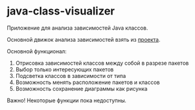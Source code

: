 # java-class-visualizer
Приложение для анализа зависимостей Java классов.  

Основной движок анализа зависимостей взять из [проекта](https://github.com/jonatan-kazmierczak/class-visualizer). 

Основной функционал:
1. Отрисовка зависимостей классов между собой в разрезе пакетов
1. Выбор только интересующих пакетов
1. Подсветка классов в зависимости от типа
1. Возможность менять расположение пакетов и классов
1. Возможность сохранение диаграммы как рисунка

Важно! Некоторые функции пока недоступны.
